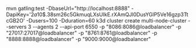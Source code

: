 mvn gatling:test -DbaseUrl="http://localhost:8888" -DapiKey='$2a$10$.38sm26c5GkmuqLXsUIkE.rXAmQJl0DusYGlP5Ve16gzp3TtcGB2O' -Dusers=100 -Dduration=60
k3d cluster create multi-node-cluster --servers 3 --agents 2 --api-port 6550 -p "8086:8086@loadbalancer" -p "27017:27017@loadbalancer" -p "8761:8761@loadbalancer" -p "8888:8888@loadbalancer" -p "9000:9000@loadbalancer"
